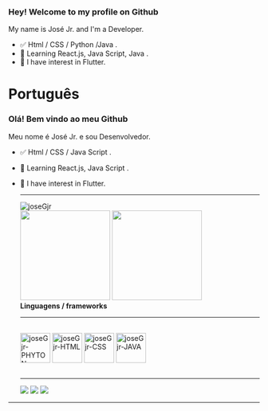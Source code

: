 ### Hey! Welcome to my profile on Github

My name is José Jr. and I'm a Developer.

- ✅ Html / CSS / Python /Java .
- 📕 Learning React.js, Java Script, Java .
- 📖 I have interest in Flutter.

# Português

### Olá! Bem vindo ao meu Github

Meu nome é José Jr. e sou Desenvolvedor.

- ✅ Html / CSS / Java Script .
- 📕 Learning React.js, Java Script .
- 📖 I have interest in Flutter.
    <div>
    <hr>
    <div>
      <img src="https://komarev.com/ghpvc/?username=joseGjr&color=blue" alt="joseGjr" />
      <div href="https://github.com/joseGjr">
        <img height="180em" src="https://github-readme-stats.vercel.app/api?username=joseGjr&show_icons=true&theme=blue&include_all_commits=true&count_private=true"/>
        <img height="180em" src="https://github-readme-stats.vercel.app/api/top-langs/?username=joseGjr&layout=compact&langs_count=7&theme=blue"/>
        <link rel = "stylesheet" href = "<link rel = "stylesheet" href = "https://cdn.jsdelivr.net/gh/devicons/devicon@v2.13.0/devicon.min.css">
    
    </div>
   <b >Linguagens / frameworks </b>                                                                                                                                 
   <hr>
   
    <div style="display: inline_block"><br>
      <link rel = "stylesheet" href = "https://cdn.jsdelivr.net/gh/devicons/devicon@v2.13.0/devicon.min.css">
        <img align="center" alt="joseGjr-PHYTON" height="60" width="60" src="https://cdn.jsdelivr.net/gh/devicons/devicon/icons/python/python-original.svg" />
      <img align="center" alt="joseGjr-HTML" height="60" width="60" src="https://cdn.jsdelivr.net/gh/devicons/devicon/icons/html5/html5-original-wordmark.svg" />
      <img align="center" alt="joseGjr-CSS" height="60" width="60" src="https://cdn.jsdelivr.net/gh/devicons/devicon/icons/css3/css3-original-wordmark.svg" />
      <img align="center" alt="joseGjr-JAVA" height="60" width="60" src="https://cdn.jsdelivr.net/gh/devicons/devicon/icons/java/java-original-wordmark.svg" />
                                                                                                                                                     
    </div>
    <br>
   <hr>
  
    <a href="https://www.instagram.com/jg._junior_/" target="_blank"><img src="https://img.shields.io/badge/-Instagram-%23E4405F?style=for-the-badge&logo=instagram&logoColor=black" target="_blank"></a>
     <a href = "mailto:tubabajr@gmail.com"><img src="https://img.shields.io/badge/-Gmail-%23333?style=for-the-badge&logo=gmail&logoColor=black" target="_blank"></a>
     <a href="https://linkedin.com/in/josé-guiomar-silva-jr-1a968b198
  " target="_blank"><img src="https://img.shields.io/badge/-LinkedIn-%230077B5?style=for-the-badge&logo=linkedin&logoColor=silver" target="_blank"></a> 
  
<hr>
